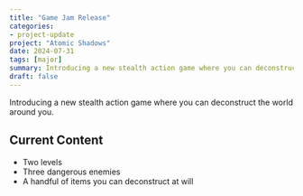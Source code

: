 ```yaml
---
title: "Game Jam Release"
categories:
- project-update
project: "Atomic Shadows"
date: 2024-07-31
tags: [major]
summary: Introducing a new stealth action game where you can deconstruct the world around you
draft: false
---
```

Introducing a new stealth action game where you can deconstruct the world around you.
<!-- More -->

## Current Content

- Two levels
- Three dangerous enemies
- A handful of items you can deconstruct at will